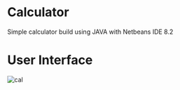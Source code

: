# Calculator
Simple calculator build using JAVA with Netbeans IDE 8.2

# User Interface
![cal](https://user-images.githubusercontent.com/67953132/211187411-6932b339-5ac9-4c33-87a6-59777812ba9b.png)

